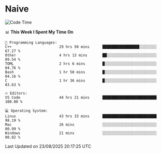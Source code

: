# Naive
<!-- ## 日拱一卒，功不唐捐 -->
<!-- [![GitHub Streak](https://streak-stats.demolab.com/?user=XiaoXKKK)](https://git.io/streak-stats) -->
<!--START_SECTION:waka-->
![Code Time](http://img.shields.io/badge/Code%20Time-699%20hrs%2047%20mins-blue)

📊 **This Week I Spent My Time On** 

```text
💬 Programming Languages: 
C++                      29 hrs 50 mins      █████████████████░░░░░░░░   67.27 % 
Other                    4 hrs 13 mins       ██░░░░░░░░░░░░░░░░░░░░░░░   09.54 % 
TOML                     2 hrs 6 mins        █░░░░░░░░░░░░░░░░░░░░░░░░   04.76 % 
Bash                     1 hr 50 mins        █░░░░░░░░░░░░░░░░░░░░░░░░   04.16 % 
C                        1 hr 36 mins        █░░░░░░░░░░░░░░░░░░░░░░░░   03.63 % 

🔥 Editors: 
VS Code                  44 hrs 21 mins      █████████████████████████   100.00 % 

💻 Operating System: 
Linux                    43 hrs 33 mins      █████████████████████████   98.19 % 
Mac                      26 mins             ░░░░░░░░░░░░░░░░░░░░░░░░░   00.99 % 
Windows                  21 mins             ░░░░░░░░░░░░░░░░░░░░░░░░░   00.82 % 
```


 Last Updated on 23/08/2025 20:17:25 UTC
<!--END_SECTION:waka-->
